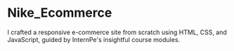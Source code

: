 # Nike_Ecommerce
 I crafted a responsive e-commerce site from scratch using HTML, CSS, and JavaScript, guided by InternPe's insightful course modules. 
